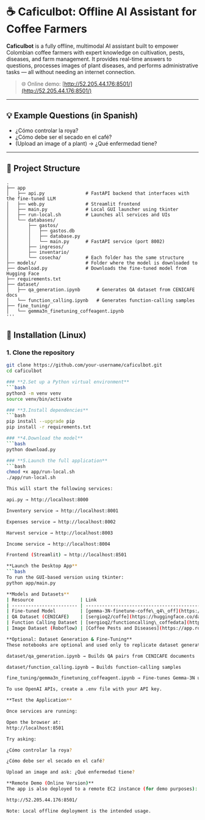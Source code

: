 # ☕ Caficulbot: Offline AI Assistant for Coffee Farmers

**Caficulbot** is a fully offline, multimodal AI assistant built to empower Colombian coffee farmers with expert knowledge on cultivation, pests, diseases, and farm management. It provides real-time answers to questions, processes images of plant diseases, and performs administrative tasks — all without needing an internet connection.

> 🌐 Online demo: [http://52.205.44.176:8501/](http://52.205.44.176:8501/)

---

## 💡 Example Questions (in Spanish)

- ¿Cómo controlar la roya?
- ¿Cómo debe ser el secado en el café?
- (Upload an image of a plant) → ¿Qué enfermedad tiene?

---

## 📁 Project Structure

```plaintext
.
├── app
│   ├── api.py               # FastAPI backend that interfaces with the fine-tuned LLM
│   ├── web.py               # Streamlit frontend
│   ├── main.py              # Local GUI launcher using tkinter
│   ├── run-local.sh         # Launches all services and UIs
│   └── databases/
│       ├── gastos/
│       │   ├── gastos.db
│       │   ├── database.py
│       │   └── main.py      # FastAPI service (port 8002)
│       ├── ingresos/
│       ├── inventario/
│       └── cosecha/         # Each folder has the same structure
├── models/                  # Folder where the model is downloaded to
├── download.py              # Downloads the fine-tuned model from Hugging Face
├── requirements.txt
├── dataset/
│   ├── qa_generation.ipynb      # Generates QA dataset from CENICAFE docs
│   └── function_calling.ipynb   # Generates function-calling samples
├── fine_tuning/
│   └── gemma3n_finetuning_coffeagent.ipynb
'''
```

## 🔧 Installation (Linux)

### **1. Clone the repository**

```bash
git clone https://github.com/your-username/caficulbot.git
cd caficulbot

### **2.Set up a Python virtual environment**
```bash
python3 -m venv venv
source venv/bin/activate

### **3.Install dependencies**
```bash
pip install --upgrade pip
pip install -r requirements.txt

### **4.Download the model**
```bash
python download.py

### **5.Launch the full application**
```bash
chmod +x app/run-local.sh
./app/run-local.sh

This will start the following services:

api.py → http://localhost:8000

Inventory service → http://localhost:8001

Expenses service → http://localhost:8002

Harvest service → http://localhost:8003

Income service → http://localhost:8004

Frontend (Streamlit) → http://localhost:8501

**Launch the Desktop App**
```bash
To run the GUI-based version using tkinter:
python app/main.py

**Models and Datasets**
| Resource                 | Link                                                                                                      |
| ------------------------ | --------------------------------------------------------------------------------------------------------- |
| Fine-tuned Model         | [gemma-3N-finetune-coffe\_q4\_off](https://huggingface.co/sergioq2/gemma-3N-finetune-coffe_q4_off)        |
| QA Dataset (CENICAFE)    | [sergioq2/coffe](https://huggingface.co/datasets/sergioq2/coffe)                                          |
| Function Calling Dataset | [sergioq2/functioncalling\_coffedata](https://huggingface.co/datasets/sergioq2/functioncalling_coffedata) |
| Image Dataset (Roboflow) | [Coffee Pests and Diseases](https://app.roboflow.com/detection-3nbwx/coffe-mw9n0/2/export)                |

**Optional: Dataset Generation & Fine-Tuning**
These notebooks are optional and used only to replicate dataset generation or model training:

dataset/qa_generation.ipynb → Builds QA pairs from CENICAFE documents

dataset/function_calling.ipynb → Builds function-calling samples

fine_tuning/gemma3n_finetuning_coffeagent.ipynb → Fine-tunes Gemma-3N using Unsloth

To use OpenAI APIs, create a .env file with your API key.

**Test the Application**

Once services are running:

Open the browser at:
http://localhost:8501

Try asking:

¿Cómo controlar la roya?

¿Cómo debe ser el secado en el café?

Upload an image and ask: ¿Qué enfermedad tiene?

**Remote Demo (Online Version)**
The app is also deployed to a remote EC2 instance (for demo purposes):

http://52.205.44.176:8501/

Note: Local offline deployment is the intended usage.
